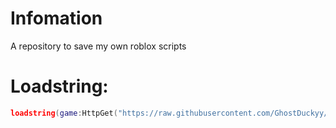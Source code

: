 # Infomation
A repository to save my own roblox scripts

# Loadstring:
```lua
loadstring(game:HttpGet("https://raw.githubusercontent.com/GhostDuckyy/Bread/main/Loader/source.lua"))()
```